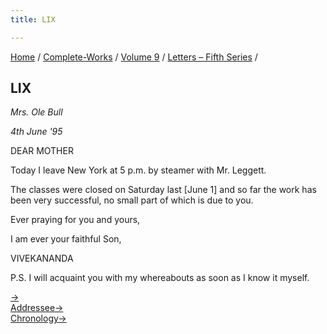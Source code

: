 ```yaml
---
title: LIX

---
```



[Home](../../../index.htm) / [Complete-Works](../../complete_works.htm)
/ [Volume 9](../volume_9_contents.htm) / [Letters – Fifth
Series](letters_fifth_series_contents.htm) /



## LIX

*Mrs. Ole Bull*

*4th June '95*

DEAR MOTHER

Today I leave New York at 5 p.m. by steamer with Mr. Leggett.

The classes were closed on Saturday last \[June 1\] and so far the work
has been very successful, no small part of which is due to you.

Ever praying for you and yours,

I am ever your faithful Son,

VIVEKANANDA

P.S. I will acquaint you with my whereabouts as soon as I know it
myself.

[→](060_doctor.htm)  
[Addressee→](../../volume_6/epistles_second_series/067_mrs_bull.htm)  
[Chronology→](060_doctor.htm)


